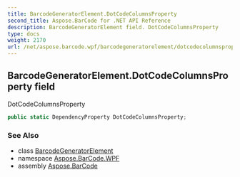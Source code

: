 ```yaml
---
title: BarcodeGeneratorElement.DotCodeColumnsProperty
second_title: Aspose.BarCode for .NET API Reference
description: BarcodeGeneratorElement field. DotCodeColumnsProperty
type: docs
weight: 2170
url: /net/aspose.barcode.wpf/barcodegeneratorelement/dotcodecolumnsproperty/
---
```

## BarcodeGeneratorElement.DotCodeColumnsProperty field

DotCodeColumnsProperty

```csharp
public static DependencyProperty DotCodeColumnsProperty;
```

### See Also

* class [BarcodeGeneratorElement](../)
* namespace [Aspose.BarCode.WPF](../../../aspose.barcode.wpf/)
* assembly [Aspose.BarCode](../../../)


